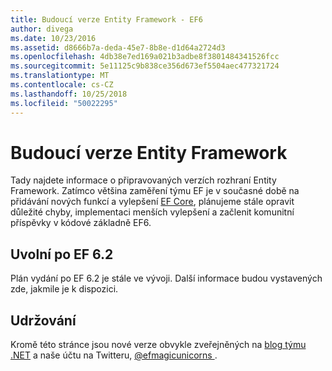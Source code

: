 ```yaml
---
title: Budoucí verze Entity Framework - EF6
author: divega
ms.date: 10/23/2016
ms.assetid: d8666b7a-deda-45e7-8b8e-d1d64a2724d3
ms.openlocfilehash: 4db38e7ed169a021b3adbe8f3801484341526fcc
ms.sourcegitcommit: 5e11125c9b838ce356d673ef5504aec477321724
ms.translationtype: MT
ms.contentlocale: cs-CZ
ms.lasthandoff: 10/25/2018
ms.locfileid: "50022295"
---
```

# <a name="future-versions-of-entity-framework"></a>Budoucí verze Entity Framework 
Tady najdete informace o připravovaných verzích rozhraní Entity Framework.
Zatímco většina zaměření týmu EF je v současné době na přidávání nových funkcí a vylepšení [EF Core](https://docs.microsoft.com/ef/core/index), plánujeme stále opravit důležité chyby, implementaci menších vylepšení a začlenit komunitní příspěvky v kódové základně EF6.

## <a name="post-ef-62-releases"></a>Uvolní po EF 6.2

Plán vydání po EF 6.2 je stále ve vývoji. Další informace budou vystavených zde, jakmile je k dispozici.
 
## <a name="staying-up-to-date"></a>Udržování  
  
Kromě této stránce jsou nové verze obvykle zveřejněných na [blog týmu .NET](https://blogs.msdn.microsoft.com/dotnet/tag/entity-framework/) a naše účtu na Twitteru, [ @efmagicunicorns ](http://twitter.com/efmagicunicorns).
  